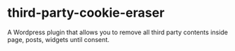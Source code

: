 # third-party-cookie-eraser
A Wordpress plugin that allows you to remove all third party contents inside page, posts, widgets until consent.
